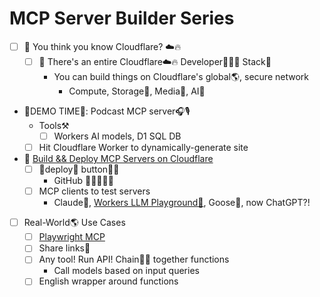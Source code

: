 # MCP Server Builder Series

- [ ] 🤔 You think you know Cloudflare? ☁️🔥
  - [ ] 🧰 There's an entire Cloudflare☁️🔥 Developer👩🏻‍💻 Stack🥞
    - You can build things on Cloudflare's global🌎, secure network
      - Compute, Storage📀, Media🌠, AI🤖
- 🚀DEMO TIME🚀: Podcast MCP server🎧🎙️ 
    - Tools⚒️
      - [ ] Workers AI models, D1 SQL DB
    - [ ] Hit Cloudflare Worker to dynamically-generate site
- 👋 [Build && Deploy MCP Servers on Cloudflare](https://developers.cloudflare.com/agents/guides/remote-mcp-server/)
    - [ ] 🚀deploy🚢 button👩‍🍳
      - GitHub 👩🏻‍💻🐙🐱
    - [ ] MCP clients to test servers
        - Claude🧡, [Workers LLM Playground🛝](https://playground.ai.cloudflare.com/), Goose🪿, now ChatGPT?!
- [ ] Real-World🌎 Use Cases
  - [ ] [Playwright MCP](https://developers.cloudflare.com/browser-rendering/platform/playwright-mcp/)
  - [ ] Share links🔗
  - [ ] Any tool! Run API! Chain⛓️‍💥 together functions
    - Call models based on input queries
  - [ ] English wrapper around functions